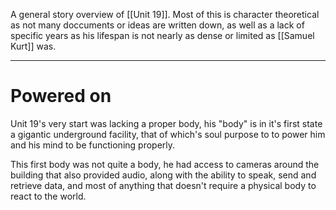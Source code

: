 A general story overview of [[Unit 19]].
Most of this is character theoretical as not many doccuments or ideas are written down, as well as a lack of specific years as his lifespan is not nearly as dense or limited as [[Samuel Kurt]] was.

---

# Powered on

Unit 19's very start was lacking a proper body, his "body" is in it's first state a gigantic underground facility, that of which's soul purpose to to power him and his mind to be functioning properly.

This first body was not quite a body, he had access to cameras around the building that also provided audio, along with the ability to speak, send and retrieve data, and most of anything that doesn't require a physical body to react to the world.

